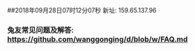 ##2018年09月28日07时12分07秒 新址: 159.65.137.96
### 兔友常见问题及解答: https://github.com/wanggonging/d/blob/w/FAQ.md
